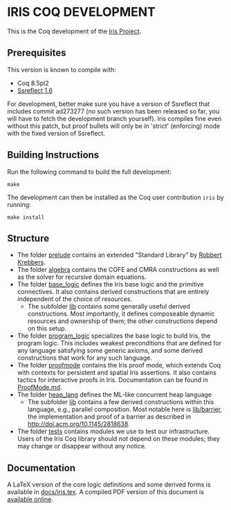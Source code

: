 # IRIS COQ DEVELOPMENT

This is the Coq development of the [Iris Project](http://iris-project.org).

## Prerequisites

This version is known to compile with:

 - Coq 8.5pl2
 - [Ssreflect 1.6](https://github.com/math-comp/math-comp/releases/tag/mathcomp-1.6)

For development, better make sure you have a version of Ssreflect that includes
commit ad273277 (no such version has been released so far, you will have to
fetch the development branch yourself). Iris compiles fine even without this
patch, but proof bullets will only be in 'strict' (enforcing) mode with the
fixed version of Ssreflect.
 
## Building Instructions

Run the following command to build the full development:

    make

The development can then be installed as the Coq user contribution `iris` by
running:

    make install

## Structure

* The folder [prelude](prelude) contains an extended "Standard Library" by
  [Robbert Krebbers](http://robbertkrebbers.nl/thesis.html).
* The folder [algebra](algebra) contains the COFE and CMRA constructions as well
  as the solver for recursive domain equations.
* The folder [base_logic](base_logic) defines the Iris base logic and the
  primitive connectives.  It also contains derived constructions that are
  entirely independent of the choice of resources.
  * The subfolder [lib](base_logic/lib) contains some generally useful
    derived constructions.  Most importantly, it defines composeable
    dynamic resources and ownership of them; the other constructions depend
    on this setup.
* The folder [program_logic](program_logic) specializes the base logic to build
  Iris, the program logic.   This includes weakest preconditions that are
  defined for any language satisfying some generic axioms, and some derived
  constructions that work for any such language.
* The folder [proofmode](proofmode) contains the Iris proof mode, which extends
  Coq with contexts for persistent and spatial Iris assertions. It also contains
  tactics for interactive proofs in Iris. Documentation can be found in
  [ProofMode.md](ProofMode.md).
* The folder [heap_lang](heap_lang) defines the ML-like concurrent heap language
  * The subfolder [lib](heap_lang/lib) contains a few derived constructions
    within this language, e.g., parallel composition.
    Most notable here is [lib/barrier](heap_lang/lib/barrier), the implementation
    and proof of a barrier as described in <http://doi.acm.org/10.1145/2818638>.
* The folder [tests](tests) contains modules we use to test our infrastructure.
  Users of the Iris Coq library should *not* depend on these modules; they may
  change or disappear without any notice.

## Documentation

A LaTeX version of the core logic definitions and some derived forms is
available in [docs/iris.tex](docs/iris.tex).  A compiled PDF version of this
document is [available online](http://plv.mpi-sws.org/iris/appendix-3.0.pdf).

